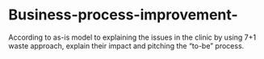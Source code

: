 # Business-process-improvement-
According to as-is model to explaining the issues in the clinic by using 7+1 waste approach, explain their impact and pitching the “to-be” process.
